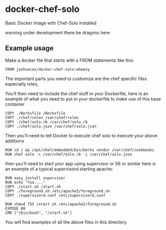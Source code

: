 docker-chef-solo
================

Basic Docker Image with Chef-Solo installed

warning under development there be dragons here

## Example usage

Make a docker file that starts with a FROM statements like this:

```
FROM joshuacox/docker-chef-solo:wheezy
```

The important parts you need to customize are the chef specific files especially roles, 

You’ll then need to include the chef stuff in your Dockerfile, here is an example of what you need to put in your dockerfile to make use of this base container
```
COPY ./Berksfile /Berksfile
COPY ./chef/roles /var/chef/roles
COPY ./chef/solo.rb /var/chef/solo.rb
COPY ./chef/solo.json /var/chef/solo.json
```

Then you’ll need to tell Docker to execute chef solo to execute your above additions
```
RUN cd / && /opt/chef/embedded/bin/berks vendor /var/chef/cookbooks
RUN chef-solo -c /var/chef/solo.rb -j /var/chef/solo.json
```

then you’ll need to start your app using supervisor or S6 or similar here is an example of a typical supervisord starting apache:
```
RUN easy_install supervisor
RUN echo "foo...."
COPY ./start.sh /start.sh
COPY ./foreground.sh /etc/apache2/foreground.sh
COPY ./supervisord.conf /etc/supervisord.conf

RUN chmod 755 /start.sh /etc/apache2/foreground.sh
EXPOSE 80
CMD ["/bin/bash", "/start.sh"]
```

You will find examples of all the above files in this directory
